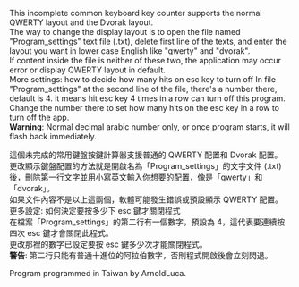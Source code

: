 This incomplete common keyboard key counter supports the normal QWERTY layout and the Dvorak layout.  
The way to change the display layout is to open the file named "Program_settings" text file (.txt), delete first line of the texts, and enter the layout you want in lower case English like "qwerty" and "dvorak".  
If content inside the file is neither of these two, the application may occur error or display QWERTY layout in default.  
More settings: how to decide how many hits on esc key to turn off
In file "Program_settings" at the second line of the file, there's a number there, default is 4. it means hit esc key 4 times in a row can turn off this program.  
Change the number there to set how many hits on the esc key in a row to turn off the app.  
**Warning**: Normal decimal arabic number only, or once program starts, it will flash back immediately.



這個未完成的常用鍵盤按鍵計算器支援普通的 QWERTY 配置和 Dvorak 配置。  
更改顯示鍵盤配置的方法就是開啟名為「Program_settings」的文字文件 (.txt) 後，刪除第一行文字並用小寫英文輸入你想要的配置，像是「qwerty」和「dvorak」。  
如果文件內容不是以上這兩個，軟體可能發生錯誤或預設顯示 QWERTY 配置。  
更多設定: 如何決定要按多少下 esc 鍵才關閉程式  
在檔案「Program_settings」的第二行有一個數字，預設為 4，這代表要連續按四次 esc 鍵才會關閉此程式。  
更改那裡的數字已設定要按 esc 鍵多少次才能關閉程式。  
**警告**: 第二行只能有普通十進位的阿拉伯數字，否則程式開啟後會立刻閃退。  


Program programmed in Taiwan by ArnoldLuca.
